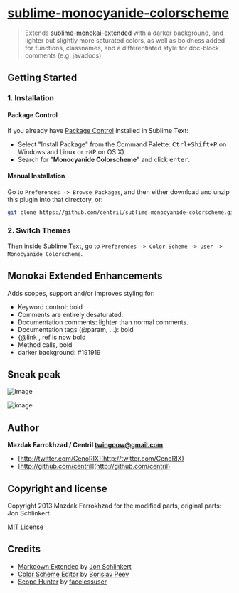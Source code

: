 # [sublime-monocyanide-colorscheme](https://github.com/centril/sublime-monocyanide-colorscheme)

> Extends [sublime-monokai-extended](https://github.com/jonschlinkert/sublime-monokai-extended) with a darker background, and lighter but slightly
> more saturated colors, as well as boldness added for functions, classnames,
> and a differentiated style for doc-block comments (e.g: javadocs).

<!-- Companion to [sublime-monocyanide-theme](https://github.com/centril/sublime-monocyandide-theme). -->

## Getting Started

### 1. Installation

#### Package Control

If you already have [Package Control](http://wbond.net/sublime_packages/package_control/) installed in Sublime Text:

* Select "Install Package" from the Command Palette: <kbd>Ctrl+Shift+P</kbd> on Windows and Linux or <kbd>⇧⌘P</kbd> on OS X)
* Search for "**Monocyanide Colorscheme**" and click <kbd>enter</kbd>.

#### Manual Installation

Go to `Preferences -> Browse Packages`, and then either download and unzip this plugin into that directory, or:

``` bash
git clone https://github.com/centril/sublime-monocyanide-colorscheme.git "sublime-monocyanide-colorscheme"
```

### 2. Switch Themes

Then inside Sublime Text, go to `Preferences -> Color Scheme -> User -> Monocyanide Colorscheme`.

## Monokai Extended Enhancements

Adds scopes, support and/or improves styling for:

* Keyword control: bold
* Comments are entirely desaturated.
* Documentation comments: lighter than normal comments.
* Documentation tags (@param, ...): bold
* {@link <ref>, ref is now bold
* Method calls, bold
* darker background: #191919

## Sneak peak

![image](/../screenshots/readme.md.png?raw=true "This readme.md file")

![image](/../screenshots/groovy.png?raw=true "A .groovy file")

## Author

**Mazdak Farrokhzad / Centril <twingoow@gmail.com>**

+ [http://twitter.com/CenoRIX](http://twitter.com/CenoRIX)
+ [http://github.com/centril](http://github.com/centril)


## Copyright and license
Copyright 2013 Mazdak Farrokhzad for the modified parts,
original parts: Jon Schlinkert.

[MIT License](LICENSE-MIT)

[gfm]: https://help.github.com/articles/github-flavored-markdown#syntax-highlighting "GitHub Flavored Markdown"

## Credits

+ [Markdown Extended](https://github.com/jonschlinkert/sublime-monokai-extended) by [Jon Schlinkert](https://github.com/jonschlinkert)
+ [Color Scheme Editor](https://github.com/bobef/ColorSchemeEditor) by [Borislav Peev](https://github.com/bobef)
+ [Scope Hunter](https://github.com/facelessuser/ScopeHunter) by [facelessuser](https://github.com/facelessuser)